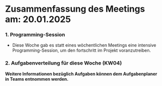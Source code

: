 # Zusammenfassung des Meetings am: 20.01.2025

### 1. Programming-Session

- Diese Woche gab es statt eines wöchentlichen Meetings eine intensive Programming-Session, um den fortschritt im Projekt voranzutreiben.<br>

### 2. Aufgabenverteilung für diese Woche (KW04)

**Weitere Informationen bezüglich Aufgaben können dem Aufgabenplaner in Teams entnommen werden.**
